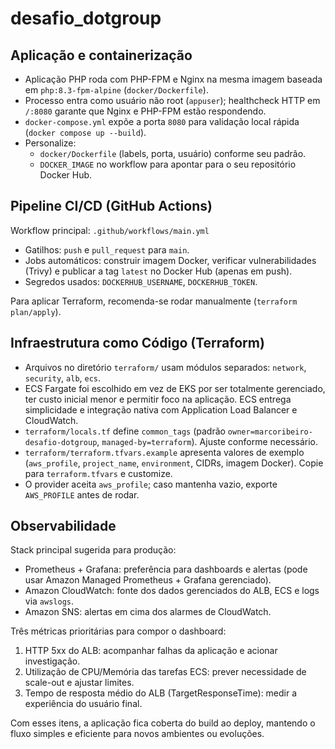 # desafio_dotgroup

## Aplicação e containerização
- Aplicação PHP roda com PHP-FPM e Nginx na mesma imagem baseada em `php:8.3-fpm-alpine` (`docker/Dockerfile`).
- Processo entra como usuário não root (`appuser`); healthcheck HTTP em `/:8080` garante que Nginx e PHP-FPM estão respondendo.
- `docker-compose.yml` expõe a porta `8080` para validação local rápida (`docker compose up --build`).
- Personalize:
  - `docker/Dockerfile` (labels, porta, usuário) conforme seu padrão.
  - `DOCKER_IMAGE` no workflow para apontar para o seu repositório Docker Hub.

## Pipeline CI/CD (GitHub Actions)
Workflow principal: `.github/workflows/main.yml`
- Gatilhos: `push` e `pull_request` para `main`.
- Jobs automáticos: construir imagem Docker, verificar vulnerabilidades (Trivy) e publicar a tag `latest` no Docker Hub (apenas em push).
- Segredos usados: `DOCKERHUB_USERNAME`, `DOCKERHUB_TOKEN`.

Para aplicar Terraform, recomenda-se rodar manualmente (`terraform plan/apply`).

## Infraestrutura como Código (Terraform)
- Arquivos no diretório `terraform/` usam módulos separados: `network`, `security`, `alb`, `ecs`.
- ECS Fargate foi escolhido em vez de EKS por ser totalmente gerenciado, ter custo inicial menor e permitir foco na aplicação. ECS entrega simplicidade e integração nativa com Application Load Balancer e CloudWatch.
- `terraform/locals.tf` define `common_tags` (padrão `owner=marcoribeiro-desafio-dotgroup`, `managed-by=terraform`). Ajuste conforme necessário.
- `terraform/terraform.tfvars.example` apresenta valores de exemplo (`aws_profile`, `project_name`, `environment`, CIDRs, imagem Docker). Copie para `terraform.tfvars` e customize.
- O provider aceita `aws_profile`; caso mantenha vazio, exporte `AWS_PROFILE` antes de rodar.

## Observabilidade
Stack principal sugerida para produção:
- Prometheus + Grafana: preferência para dashboards e alertas (pode usar Amazon Managed Prometheus + Grafana gerenciado).
- Amazon CloudWatch: fonte dos dados gerenciados do ALB, ECS e logs via `awslogs`.
- Amazon SNS: alertas em cima dos alarmes de CloudWatch.

Três métricas prioritárias para compor o dashboard:
1. HTTP 5xx do ALB: acompanhar falhas da aplicação e acionar investigação.
2. Utilização de CPU/Memória das tarefas ECS: prever necessidade de scale-out e ajustar limites.
3. Tempo de resposta médio do ALB (TargetResponseTime): medir a experiência do usuário final.

Com esses itens, a aplicação fica coberta do build ao deploy, mantendo o fluxo simples e eficiente para novos ambientes ou evoluções.
